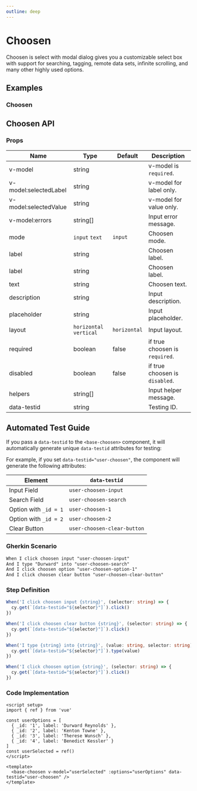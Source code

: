 ```yaml
---
outline: deep
---
```


<script setup lang="ts">
import ChoosenExample from './demo/choosen/choosen-example.vue'
</script>

# Choosen

Choosen is select with modal dialog gives you a customizable select box with support for searching, tagging, remote data sets, infinite scrolling, and many other highly used options.

## Examples

### Choosen

<!--@include: ./demo/choosen/choosen-example.md-->

## Choosen API

### Props

| Name                  | Type                    | Default      | Description                    |
|-----------------------|-------------------------|--------------|--------------------------------|
| v-model               | string                  |              | v-model is `required`.         |
| v-model:selectedLabel | string                  |              | v-model for label only.        |
| v-model:selectedValue | string                  |              | v-model for value only.        |
| v-model:errors        | string[]                |              | Input error message.           |
| mode                  | `input` `text`          | `input`      | Choosen mode.                  |
| label                 | string                  |              | Choosen label.                 |
| label                 | string                  |              | Choosen label.                 |
| text                  | string                  |              | Choosen text.                  |
| description           | string                  |              | Input description.             |
| placeholder           | string                  |              | Input placeholder.             |
| layout                | `horizontal` `vertical` | `horizontal` | Input layout.                  |
| required              | boolean                 | false        | if true choosen is `required`. |
| disabled              | boolean                 | false        | if true choosen is `disabled`. |
| helpers               | string[]                |              | Input helper message.          |
| data-testid           | string                  |              | Testing ID.                    |

## Automated Test Guide

If you pass a `data-testid` to the `<base-choosen>` component, it will automatically generate unique `data-testid` attributes for testing:

For example, if you set `data-testid="user-choosen"`, the component will generate the following attributes:

| Element               | `data-testid`               |
| --------------------- | --------------------------- |
| Input Field           | `user-choosen-input`        |
| Search Field          | `user-choosen-search`       |
| Option with `_id = 1` | `user-choosen-1`            |
| Option with `_id = 2` | `user-choosen-2`            |
| Clear Button          | `user-choosen-clear-button` |

### Gherkin Scenario

```txt
When I click choosen input "user-choosen-input"
And I type "Durward" into "user-choosen-search"
And I click choosen option "user-choosen-option-1"
And I click choosen clear button "user-choosen-clear-button"
```

### Step Definition

```ts
When('I click choosen input {string}', (selector: string) => {
  cy.get(`[data-testid="${selector}"]`).click()
})

When('I click choosen clear button {string}', (selector: string) => {
  cy.get(`[data-testid="${selector}"]`).click()
})

When('I type {string} into {string}', (value: string, selector: string) => {
  cy.get(`[data-testid="${selector}"]`).type(value)
})

When('I click choosen option {string}', (selector: string) => {
  cy.get(`[data-testid="${selector}"]`).click()
})
```

### Code Implementation

```vue
<script setup>
import { ref } from 'vue'

const userOptions = [
  { _id: '1', label: 'Durward Reynolds' },
  { _id: '2', label: 'Kenton Towne' },
  { _id: '3', label: 'Therese Wunsch' },
  { _id: '4', label: 'Benedict Kessler' }
]
const userSelected = ref()
</script>

<template>
  <base-choosen v-model="userSelected" :options="userOptions" data-testid="user-choosen" />
</template>
```
